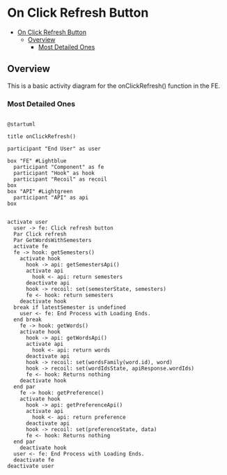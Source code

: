 # On Click Refresh Button

<!-- TOC -->

- [On Click Refresh Button](#on-click-refresh-button)
  - [Overview](#overview)
    - [Most Detailed Ones](#most-detailed-ones)

<!-- /TOC -->

## Overview
This is a basic activity diagram for the onClickRefresh() function in the FE.

### Most Detailed Ones

```plantuml

@startuml

title onClickRefresh()

participant "End User" as user

box "FE" #Lightblue
  participant "Component" as fe
  participant "Hook" as hook
  participant "Recoil" as recoil
box
box "API" #Lightgreen
  participant "API" as api
box


activate user
  user -> fe: Click refresh button
  Par Click refresh
  Par GetWordsWithSemesters
  activate fe
  fe -> hook: getSemesters()
    activate hook
      hook -> api: getSemestersApi()
      activate api
        hook <- api: return semesters
      deactivate api
      hook -> recoil: set(semesterState, semesters)
      fe <- hook: return semesters
    deactivate hook
  break if latestSemester is undefined
    user <- fe: End Process with Loading Ends.
  end break
    fe -> hook: getWords()
    activate hook
      hook -> api: getWordsApi()
      activate api
        hook <- api: return words
      deactivate api
      hook -> recoil: set(wordsFamily(word.id), word)
      hook -> recoil: set(wordIdsState, apiResponse.wordIds)
      fe <- hook: Returns nothing
    deactivate hook
  end par
    fe -> hook: getPreference()
    activate hook
      hook -> api: getPreferenceApi()
      activate api
        hook <- api: return preference
      deactivate api
      hook -> recoil: set(preferenceState, data)
      fe <- hook: Returns nothing
  end par
    deactivate hook
  user <- fe: End Process with Loading Ends.
  deactivate fe
deactivate user
```